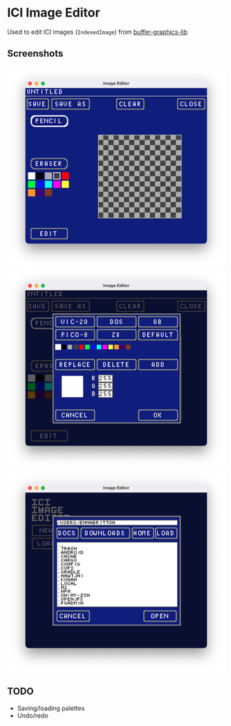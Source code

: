 # ICI Image Editor

Used to edit ICI images (`IndexedImage`) from [buffer-graphics-lib](https://github.com/emmabritton/buffer-graphics-lib)

## Screenshots

![Editor](https://github.com/emmabritton/ici-image-editor/raw/main/.github/screenshots/editor.png)
![Edit Palette](https://github.com/emmabritton/ici-image-editor/raw/main/.github/screenshots/palette.png)
![Load file](https://github.com/emmabritton/ici-image-editor/raw/main/.github/screenshots/load.png)

## TODO
- Saving/loading palettes
- Undo/redo